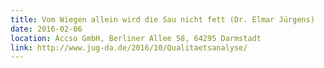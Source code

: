 ```yaml
---
title: Vom Wiegen allein wird die Sau nicht fett (Dr. Elmar Jürgens)
date: 2016-02-06
location: Accso GmbH, Berliner Allee 58, 64295 Darmstadt
link: http://www.jug-da.de/2016/10/Qualitaetsanalyse/
---
```

